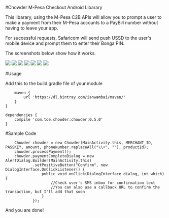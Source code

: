 #Chowder M-Pesa Checkout Android Libarary

This libarary, using the M-Pesa C2B APIs will allow you to prompt a user to make a payment from their M-Pesa accounts to a PayBill number without having to leave your app. 

For successful requests, Safaricom will send push USSD to the user's mobile device and prompt them to enter their Bonga PIN.

The screenshots below show how it works.

![](images/hints.png?raw=true)
![](images/details.png?raw=true)
![](images/payment_ready.png?raw=true)
![](images/transaction_in_progress.png?raw=true)
![](images/ussd_push.png?raw=true)
![](images/ussd_accept.png?raw=true)
![](images/transaction_done.png?raw=true)

#Usage

Add this to the build.gradle file of your module

```repositories {
    maven {
        url 'https://dl.bintray.com/ianwambai/maven/'
    }
}

dependencies {
    compile 'com.toe.chowder:chowder:0.5.0'
}
```

#Sample Code

        Chowder chowder = new Chowder(MainActivity.this, MERCHANT_ID, PASSKEY, amount, phoneNumber.replaceAll("\\+", ""), productId);
        chowder.processPayment();
        chowder.paymentCompleteDialog = new AlertDialog.Builder(MainActivity.this)
                .setPositiveButton("Confirm", new DialogInterface.OnClickListener() {
                    public void onClick(DialogInterface dialog, int which) {
                        //Check user's SMS inbox for confirmation text
                        //You can also use a callback URL to confirm the transaction, but I'll add that soon
                    }
                });

And you are done!